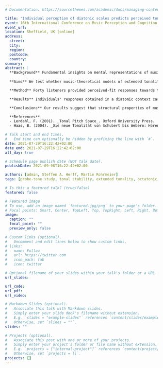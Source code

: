 ```yaml
---
# Documentation: https://sourcethemes.com/academic/docs/managing-content/

title: "Individual perception of diatonic scales predicts perceived tonal fit in octatonic and hexatonic contexts"
event: 16th International Conference on Music Perception and Cognition & 11th triennial conference of the European Society for the Cognitive Sciences of Music
event_url:
location: Sheffield, UK [online]
address:
  street:
  city:
  region:
  postcode:
  country:
summary:
abstract: | 
  **Background** Fundamental insights on mental representations of musical structure have been gained using the probe-tone paradigm, where listeners rate the fit of probe tones following a musical context. While this area of research has covered various musical cultures, such studies often presuppose a certain cultural homogeneity that may not do justice to the stylistic diversity within a musical culture. For instance, it is commonly assumed that the major and minor modes sufficiently cover the stylistical range of tonal structures in Western classical music. Whether such frequently tested contexts carry implications for less-studied contexts, such as octatonic and hexatonic scales, is unclear. Octatonic and hexatonic scales exhibit a plethora of structural characteristics different from the major and minor scales. For example, diatonic scales repeat themselves only at the octave, whereas the hexatonic and octatonic scales repeat themselves at all multiples of major and minor thirds, respectively. While these symmetric scales are arguably less common, they nonetheless do occur in late-Romantic music, Jazz, and film music.
  
  **Aims** We test whether music-theoretical models of extended tonality as well as probe-tone responses given in a diatonic context predict participants’ probe-tone responses in an octatonic and hexatonic context.

  **Method** Forty listeners provided perceived-fit responses towards twelve pitch-classes following a diatonic, hexatonic, or octatonic scale context. We draw on music-theoretical accounts to model participants’ responses (Lerdahl, 2001; Haas, 2004). Moreover, we introduce a novel procedure that imposes limited transposition to diatonic scales, testing whether listeners’ ratings of stability in octatonic and hexatonic contexts can be modeled by symmetrized versions of the major and minor scales. Using a Bayesian mixed-effects model, we compare how well each model individually as well as linear combinations thereof predict the rating data, and compare them to a baseline-model that accounts for the presence of a probe tone in the context.

  **Results** Individuals' responses obtained in a diatonic context carry great predictive value for responses given octatonic or hexatonic contexts. Furthermore, both music-theoretical models carry incremental predictive value compared to the baseline-model, so that linear combinations of several models lead to overall higher prediction accuracy.

  **Conclusions** Our results suggest that structural properties of musical contexts impact listeners’ responses to musical stimuli. Specifically, it seems that symmetrical transposability of hexatonic and octatonic scales is implicitly recognized by participants and utilized when generating a percept of the stimulus. This motivates future research on the perceptual relevance of these structural relations.

  **References**
  - Lerdahl, F. (2001). _Tonal Pitch Space_. Oxford University Press.
  - Haas, B. (2004). _Die neue Tonalität von Schubert bis Webern: Hören und Analysieren nach Albert Simon_. Florian Noetzel.

# Talk start and end times.
#   End time can optionally be hidden by prefixing the line with `#`.
date: 2021-07-29T16:22:42+02:00
date_end: 2021-07-29T16:22:42+02:00
all_day: true

# Schedule page publish date (NOT talk date).
publishDate: 2021-09-08T16:22:42+02:00

authors: [admin, Steffen A. Herff, Martin Rohrmeier]
tags: [probe-tone study, tonal stability, extended tonality, octatonic, hexatonic]

# Is this a featured talk? (true/false)
featured: false

# Featured image
# To use, add an image named `featured.jpg/png` to your page's folder. 
# Focal points: Smart, Center, TopLeft, Top, TopRight, Left, Right, BottomLeft, Bottom, BottomRight.
image:
  caption: ""
  focal_point: ""
  preview_only: false

# Custom links (optional).
#   Uncomment and edit lines below to show custom links.
# links:
# - name: Follow
#   url: https://twitter.com
#   icon_pack: fab
#   icon: twitter

# Optional filename of your slides within your talk's folder or a URL.
url_slides:

url_code:
url_pdf:
url_video:

# Markdown Slides (optional).
#   Associate this talk with Markdown slides.
#   Simply enter your slide deck's filename without extension.
#   E.g. `slides = "example-slides"` references `content/slides/example-slides.md`.
#   Otherwise, set `slides = ""`.
slides: ""

# Projects (optional).
#   Associate this post with one or more of your projects.
#   Simply enter your project's folder or file name without extension.
#   E.g. `projects = ["internal-project"]` references `content/project/deep-learning/index.md`.
#   Otherwise, set `projects = []`.
projects: []
---
```

